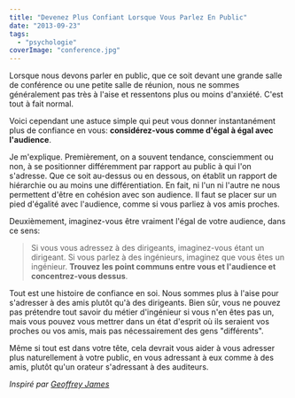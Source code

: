 ```yaml
---
title: "Devenez Plus Confiant Lorsque Vous Parlez En Public"
date: "2013-09-23"
tags:
  - "psychologie"
coverImage: "conference.jpg"
---
```


Lorsque nous devons parler en public, que ce soit devant une grande salle de conférence ou une petite salle de réunion, nous ne sommes généralement pas très à l'aise et ressentons plus ou moins d'anxiété. C'est tout à fait normal.<!--more-->

Voici cependant une astuce simple qui peut vous donner instantanément plus de confiance en vous: **considérez-vous comme d'égal à égal avec l'audience**.

Je m'explique. Premièrement, on a souvent tendance, consciemment ou non, à se positionner différemment par rapport au public à qui l'on s'adresse. Que ce soit au-dessus ou en dessous, on établit un rapport de hiérarchie ou au moins une différentiation. En fait, ni l'un ni l'autre ne nous permettent d'être en cohésion avec son audience. Il faut se placer sur un pied d'égalité avec l'audience, comme si vous parliez à vos amis proches.

Deuxièmement, imaginez-vous être vraiment l'égal de votre audience, dans ce sens:

> Si vous vous adressez à des dirigeants, imaginez-vous étant un dirigeant. Si vous parlez à des ingénieurs, imaginez que vous êtes un ingénieur. **Trouvez les point communs entre vous et l'audience et concentrez-vous dessus**.

Tout est une histoire de confiance en soi. Nous sommes plus à l'aise pour s'adresser à des amis plutôt qu'à des dirigeants. Bien sûr, vous ne pouvez pas prétendre tout savoir du métier d'ingénieur si vous n'en êtes pas un, mais vous pouvez vous mettrer dans un état d'esprit où ils seraient vos proches ou vos amis, mais pas nécessairement des gens "différents".

Même si tout est dans votre tête, cela devrait vous aider à vous adresser plus naturellement à votre public, en vous adressant à eux comme à des amis, plutôt qu'un orateur s'adressant à des auditeurs.

_Inspiré par [Geoffrey James](http://www.inc.com/geoffrey-james/how-to-sound-confident-even-if-youre-not.html)_
